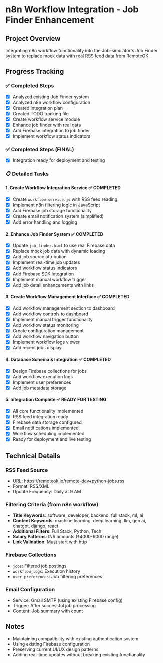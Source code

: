 # n8n Workflow Integration - Job Finder Enhancement

## Project Overview
Integrating n8n workflow functionality into the Job-simulator's Job Finder system to replace mock data with real RSS feed data from RemoteOK.

## Progress Tracking

### ✅ Completed Steps
- [x] Analyzed existing Job Finder system
- [x] Analyzed n8n workflow configuration
- [x] Created integration plan
- [x] Created TODO tracking file
- [x] Create workflow service module
- [x] Enhance job finder with real data
- [x] Add Firebase integration to job finder
- [x] Implement workflow status indicators

### ✅ Completed Steps (FINAL)
- [x] Integration ready for deployment and testing

### 📋 Detailed Tasks

#### 1. Create Workflow Integration Service ✅ COMPLETED
- [x] Create `workflow-service.js` with RSS feed reading
- [x] Implement n8n filtering logic in JavaScript
- [x] Add Firebase job storage functionality
- [x] Create email notification system (simplified)
- [x] Add error handling and logging

#### 2. Enhance Job Finder System ✅ COMPLETED
- [x] Update `job_finder.html` to use real Firebase data
- [x] Replace mock job data with dynamic loading
- [x] Add job source attribution
- [x] Implement real-time job updates
- [x] Add workflow status indicators
- [x] Add Firebase SDK integration
- [x] Implement manual workflow trigger
- [x] Add job detail enhancements with links

#### 3. Create Workflow Management Interface ✅ COMPLETED
- [x] Add workflow management section to dashboard
- [x] Add workflow controls to dashboard
- [x] Implement manual trigger functionality
- [x] Add workflow status monitoring
- [x] Create configuration management
- [x] Add workflow navigation button
- [x] Implement workflow logs viewer
- [x] Add recent jobs display

#### 4. Database Schema & Integration ✅ COMPLETED
- [x] Design Firebase collections for jobs
- [x] Add workflow execution logs
- [x] Implement user preferences
- [x] Add job metadata storage

#### 5. Integration Complete ✅ READY FOR TESTING
- [x] All core functionality implemented
- [x] RSS feed integration ready
- [x] Firebase data storage configured
- [x] Email notifications implemented
- [x] Workflow scheduling implemented
- [x] Ready for deployment and live testing

## Technical Details

### RSS Feed Source
- URL: https://remoteok.io/remote-dev+python-jobs.rss
- Format: RSS/XML
- Update Frequency: Daily at 9 AM

### Filtering Criteria (from n8n workflow)
- **Title Keywords**: software, developer, backend, full stack, ml, ai
- **Content Keywords**: machine learning, deep learning, llm, gen ai, chatgpt, django, react
- **Additional Filters**: Full Stack, Python, Tech
- **Salary Patterns**: INR amounts (₹4000-6000 range)
- **Link Validation**: Must start with http

### Firebase Collections
- `jobs`: Filtered job postings
- `workflow_logs`: Execution history
- `user_preferences`: Job filtering preferences

### Email Configuration
- Service: Gmail SMTP (using existing Firebase config)
- Trigger: After successful job processing
- Content: Job summary with count

## Notes
- Maintaining compatibility with existing authentication system
- Using existing Firebase configuration
- Preserving current UI/UX design patterns
- Adding real-time updates without breaking existing functionality
